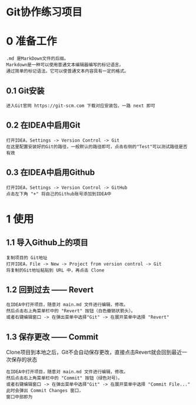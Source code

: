 # Git协作练习项目

# 0 准备工作
    .md 是MarkDown文件的后缀。
    Markdown是一种可以使用普通文本编辑器编写的标记语言。
    通过简单的标记语法，它可以使普通文本内容具有一定的格式。
## 0.1 Git安装
    进入Git官网 https://git-scm.com 下载对应安装包，一路 next 即可

## 0.2 在IDEA中启用Git
    打开IDEA，Settings -> Version Control -> Git
    在这里配置安装好的Git的路径，一般默认的路径即可，点击右侧的"Test"可以测试路径是否有效

## 0.3 在IDEA中启用Github
    打开IDEA，Settings -> Version Control -> GitHub
    点击左下角 "+" 将自己的Github账号添加到IDEA中

# 1 使用

## 1.1 导入Github上的项目
    复制项目的 Git地址
    打开IDEA，File -> New -> Project from version control -> Git
    将复制的Git地址粘贴到 URL 中，再点击 Clone 
## 1.2 回到过去 —— Revert
    在IDEA中打开项目，随意对 main.md 文件进行编辑，修改。
    然后点击右上角菜单栏中的 "Revert" 按钮（白色撤销状箭头）。
    或者右键编辑窗口 -> 在弹出菜单中选择"Git" -> 在展开菜单中选择 "Revert"
## 1.3 保存更改 —— Commit
Clone项目到本地之后，Git不会自动保存更改，直接点击Revert就会回到最近一次保存的状态

    在IDEA中打开项目，随意对 main.md 文件进行编辑，修改。
    然后点击右上角菜单栏中的 "Commit" 按钮（绿色对号）。
    或者右键编辑窗口 -> 在弹出菜单中选择"Git" -> 在展开菜单中选择 "Commit File..."
    此时会弹出 Commit Changes 窗口，
    窗口中部即为